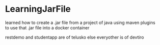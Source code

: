 # LearningJarFile
learned how to create a .jar file from a project of java using maven plugins to use that .jar file into a docker container


restdemo and studentapp are of telusko else everyother is of devtiro
